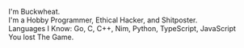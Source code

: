 I'm Buckwheat.<br>
I'm a Hobby Programmer, Ethical Hacker, and Shitposter.<br>
Languages I Know: Go, C, C++, Nim, Python, TypeScript, JavaScript<br>
You lost The Game.<br>
